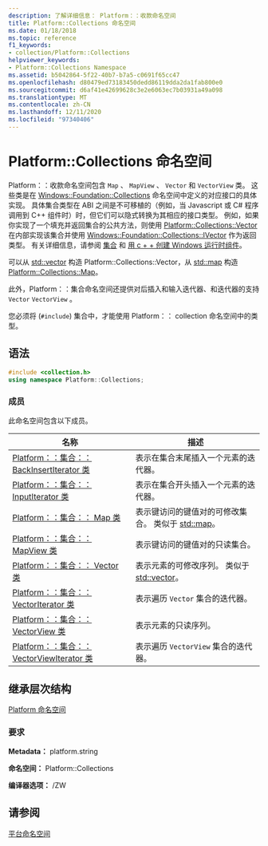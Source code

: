 ```yaml
---
description: 了解详细信息： Platform：：收款命名空间
title: Platform::Collections 命名空间
ms.date: 01/18/2018
ms.topic: reference
f1_keywords:
- collection/Platform::Collections
helpviewer_keywords:
- Platform::Collections Namespace
ms.assetid: b5042864-5f22-40b7-b7a5-c0691f65cc47
ms.openlocfilehash: d80479ed73183450dedd86119dda2da1fab800e0
ms.sourcegitcommit: d6af41e42699628c3e2e6063ec7b03931a49a098
ms.translationtype: MT
ms.contentlocale: zh-CN
ms.lasthandoff: 12/11/2020
ms.locfileid: "97340406"
---
```

# <a name="platformcollections-namespace"></a>Platform::Collections 命名空间

Platform：：收款命名空间包含 `Map` 、 `MapView` 、 `Vector` 和 `VectorView` 类。 这些类是在 [Windows::Foundation::Collections](/uwp/api/windows.foundation.collections) 命名空间中定义的对应接口的具体实现。 具体集合类型在 ABI 之间是不可移植的（例如，当 Javascript 或 C# 程序调用到 C++ 组件时）时，但它们可以隐式转换为其相应的接口类型。 例如，如果你实现了一个填充并返回集合的公共方法，则使用 [Platform::Collections::Vector](../cppcx/platform-collections-vector-class.md) 在内部实现该集合并使用 [Windows::Foundation::Collections::IVector](/uwp/api/windows.foundation.collections.ivector-1) 作为返回类型。 有关详细信息，请参阅 [集合](../cppcx/collections-c-cx.md) 和 [用 c + + 创建 Windows 运行时组件](/windows/uwp/winrt-components/creating-windows-runtime-components-in-cpp)。

可以从 [std::vector](../standard-library/vector-class.md) 构造 Platform::Collections::Vector，从 [std::map](../cppcx/platform-collections-map-class.md) 构造 [Platform::Collections::Map](../standard-library/map-class.md)。

此外，Platform：：集合命名空间还提供对后插入和输入迭代器、和迭代器的支持 `Vector` `VectorView` 。

您必须将 (`#include`) 集合中，才能使用 Platform：： collection 命名空间中的类型。

## <a name="syntax"></a>语法

```cpp
#include <collection.h>
using namespace Platform::Collections;
```

### <a name="members"></a>成员

此命名空间包含以下成员。

|名称|描述|
|----------|-----------------|
|[Platform：：集合：： BackInsertIterator 类](../cppcx/platform-collections-backinsertiterator-class.md)|表示在集合末尾插入一个元素的迭代器。|
|[Platform：：集合：： InputIterator 类](../cppcx/platform-collections-inputiterator-class.md)|表示在集合开头插入一个元素的迭代器。|
|[Platform：：集合：： Map 类](../cppcx/platform-collections-map-class.md)|表示键访问的键值对的可修改集合。 类似于 [std::map](../standard-library/map-class.md)。|
|[Platform：：集合：： MapView 类](../cppcx/platform-collections-mapview-class.md)|表示键访问的键值对的只读集合。|
|[Platform：：集合：： Vector 类](../cppcx/platform-collections-vector-class.md)|表示元素的可修改序列。 类似于 [std::vector](../standard-library/vector-class.md)。|
|[Platform：：集合：： VectorIterator 类](../cppcx/platform-collections-vectoriterator-class.md)|表示遍历 `Vector` 集合的迭代器。|
|[Platform：：集合：： VectorView 类](../cppcx/platform-collections-vectorview-class.md)|表示元素的只读序列。|
|[Platform：：集合：： VectorViewIterator 类](../cppcx/platform-collections-vectorviewiterator-class.md)|表示遍历 `VectorView` 集合的迭代器。|

## <a name="inheritance-hierarchy"></a>继承层次结构

[Platform 命名空间](../cppcx/platform-namespace-c-cx.md)

### <a name="requirements"></a>要求

**Metadata：** platform.string

**命名空间：** Platform::Collections

**编译器选项：** /ZW

## <a name="see-also"></a>请参阅

[平台命名空间](../cppcx/platform-namespace-c-cx.md)
